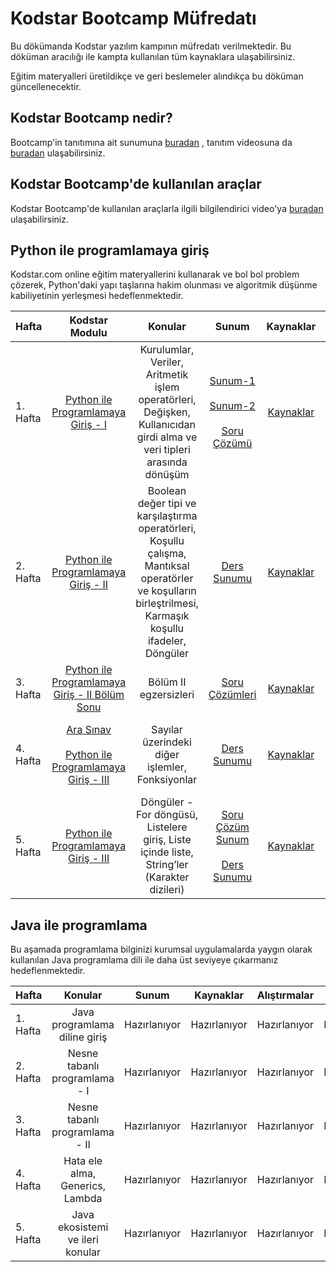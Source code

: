 # Kodstar Bootcamp Müfredatı

Bu dökümanda Kodstar yazılım kampının müfredatı verilmektedir. Bu döküman aracılığı ile kampta kullanılan tüm kaynaklara ulaşabilirsiniz.

Eğitim materyalleri üretildikçe ve geri beslemeler alındıkça bu döküman güncellenecektir.

##  Kodstar Bootcamp nedir?

Bootcamp'in tanıtımına ait sunumuna [buradan](https://drive.google.com/file/d/17J4AfzEQdmU4YUAspsymqfwsUldKuXuK/view?usp=sharing) , tanıtım videosuna da [buradan](https://youtu.be/s-TxiXmJmOQ) ulaşabilirsiniz.

##  Kodstar Bootcamp'de kullanılan araçlar

Kodstar Bootcamp'de kullanılan araçlarla ilgili bilgilendirici video'ya [buradan](https://www.youtube.com/watch?v=-NdRVTDWkQo) ulaşabilirsiniz.

##  Python ile programlamaya giriş

Kodstar.com online eğitim materyallerini kullanarak ve bol bol problem çözerek, Python'daki yapı taşlarına hakim olunması ve algoritmik düşünme kabiliyetinin yerleşmesi hedeflenmektedir. 

| Hafta     | Kodstar Modulu                     | Konular                | Sunum                 | Kaynaklar             | Video
| --------- |:----------------------------------:| :---------------------:|:---------------------:|:---------------------:|:------------------:
| 1. Hafta | [Python ile Programlamaya Giriş - I](http://www.kodstar.com/task/editor?courseId=2422&trackId=5366) | Kurulumlar, Veriler, Aritmetik işlem operatörleri, Değişken, Kullanıcıdan girdi alma ve veri tipleri arasında dönüşüm   | [Sunum-1](https://drive.google.com/file/d/1B1r8T_YErDURn2_odU6dgOpRKMIDp_Z8/view?usp=sharing)<br><br>[Sunum-2](https://drive.google.com/open?id=1_9tUDajFjAxvmDC1ARgHmXkW7BQBeojr)<br><br>[Soru Çözümü](https://drive.google.com/file/d/1DMPdisLsnYaNYJCJfRpqj2321FyRpoFO/view?usp=sharing)| [Kaynaklar](python/week1/resources.md) | [Ders Video](https://youtu.be/uPfu6OWnj4E)<br><br>[Soru Çözüm Video](https://youtu.be/8n_Oh4t9oS8)
| 2. Hafta | [Python ile Programlamaya Giriş - II](http://www.kodstar.com/task/editor?courseId=5641&trackId=5366) | Boolean değer tipi ve karşılaştırma operatörleri, Koşullu çalışma, Mantıksal operatörler ve koşulların birleştrilmesi, Karmaşık koşullu ifadeler, Döngüler | [Ders Sunumu](https://drive.google.com/file/d/1Nx0-PXzF5c46v83hlNk5lL2pm1Q1C5DV/view?usp=sharing) | [Kaynaklar](python/week2/resources.md) | [Ders Video](https://youtu.be/kxAqmzbfCKE)
| 3. Hafta | [Python ile Programlamaya Giriş - II Bölüm Sonu](http://www.kodstar.com/task/editor?courseId=9507&trackId=5366) | Bölüm II egzersizleri | [Soru Çözümleri](https://drive.google.com/file/d/15k6Zdig8AI1U9nmtrg64rbCp2Bl-s4aZ/view?usp=sharing) | [Kaynaklar](python/week3/resources.md) | Video kaydı yok
| 4. Hafta | [Ara Sınav](http://www.kodstar.com/task/editor?courseId=51662&trackId=5366)<br><br>[Python ile Programlamaya Giriş - III](http://www.kodstar.com/task/editor?courseId=2421&trackId=5366) | Sayılar üzerindeki diğer işlemler, Fonksiyonlar | [Ders Sunumu](https://drive.google.com/file/d/1t_vXI_eLp2h5e1FLI3B-javOLFzhFeSU/view?usp=sharing) | [Kaynaklar](python/week4/resources.md) | [Ders Video](https://www.youtube.com/watch?v=eYzXrHy2iso)<br><br>[Soru Çözüm Video](https://www.youtube.com/watch?v=JrWGu74SOws)
| 5. Hafta | [Python ile Programlamaya Giriş - III](http://www.kodstar.com/task/editor?courseId=2421&trackId=5366) | Döngüler - For döngüsü, Listelere giriş, Liste içinde liste, String’ler (Karakter dizileri) | [Soru Çözüm Sunum](https://drive.google.com/file/d/12ZDUIJqIZcp26Gl1SKbuQzs_ptY3zKnF/view?usp=sharing)<br><br>[Ders Sunumu](https://drive.google.com/file/d/1ld6o1e4_ncBtsYbUqj3upPfC4W22SF-n/view?usp=sharing) | [Kaynaklar](python/week5/resources.md) | [Soru Çözüm Video](https://www.youtube.com/watch?v=CRmCtHZfeJY)<br><br>[Ders Video](https://youtu.be/fnTH1x6L8JU)


##  Java ile programlama

Bu aşamada programlama bilginizi kurumsal uygulamalarda yaygın olarak kullanılan Java programlama dili ile daha üst seviyeye çıkarmanız hedeflenmektedir.

| Hafta     | Konular                     | Sunum                   | Kaynaklar     | Alıştırmalar | Ödev 
| --------- |:---------------------------:|:-----------------------:|:-------------:|:-------------:|:-------------:|
| 1. Hafta | Java programlama diline giriş  | Hazırlanıyor | Hazırlanıyor | Hazırlanıyor | Hazırlanıyor |
| 2. Hafta | Nesne tabanlı programlama - I  | Hazırlanıyor | Hazırlanıyor | Hazırlanıyor | Hazırlanıyor |
| 3. Hafta | Nesne tabanlı programlama - II  | Hazırlanıyor | Hazırlanıyor | Hazırlanıyor | Hazırlanıyor |
| 4. Hafta | Hata ele alma, Generics, Lambda  | Hazırlanıyor | Hazırlanıyor | Hazırlanıyor | Hazırlanıyor |
| 5. Hafta | Java ekosistemi ve ileri konular | Hazırlanıyor | Hazırlanıyor | Hazırlanıyor | Hazırlanıyor |
